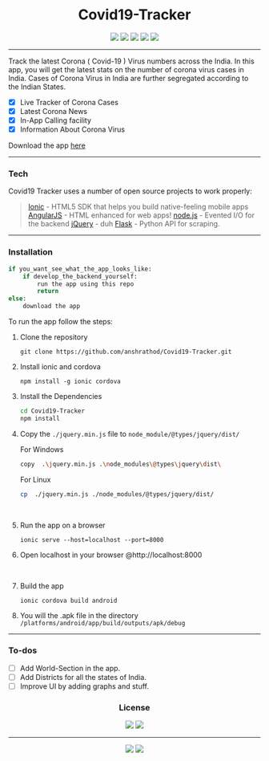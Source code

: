 <div align="center">

# Covid19-Tracker

[![](https://img.shields.io/badge/MADE%20WITH-IONIC-blue?style=for-the-badge&logo=ionic&labelColor=000000&color=3880FF)](https://ionicframework.com/) [![](https://img.shields.io/badge/BUILT%20FOR-ANDROID-blue?style=for-the-badge&logo=android&labelColor=000000&color=3DDC84&logoColor=3DDC84)](https://flask.palletsprojects.com/en/1.1.x/) [![](https://img.shields.io/badge/MADE%20USING-FLASK-blue?style=for-the-badge&logo=flask&labelColor=000000&color=blue&logoColor=ffffff)](https://flask.palletsprojects.com/en/1.1.x/) [![](https://img.shields.io/badge/MADE%20USING-ANGULARJS-blue?style=for-the-badge&logo=angularjs&labelColor=000000&color=E23237&logoColor=E23237)](https://angular.io/)  [![](https://img.shields.io/badge/IDE-VISUAL%20STUDIO%20CODE-blue?style=for-the-badge&logo=visual-studio-code&labelColor=000000&color=007ACC&logoColor=ffffff)](https://code.visualstudio.com/)
</div>

----
Track the latest Corona ( Covid-19 ) Virus numbers across the India.
In this app, you will get the latest stats on the number of corona virus cases in India.
Cases of Corona Virus in India are further segregated according to the Indian States.

- [x] Live Tracker of Corona Cases
- [x] Latest Corona News
- [x] In-App Calling facility
- [x] Information About Corona Virus

Download the app [here](https://bit.ly/coronatracker106)

----

### Tech
Covid19 Tracker uses a number of open source projects to work properly:
> [Ionic](https://ionicframework.com/) -  HTML5 SDK that helps you build native-feeling mobile apps
[AngularJS](https://angular.io/) - HTML enhanced for web apps!
[node.js](https://nodejs.org/en/) - Evented I/O for the backend
[jQuery](https://jquery.com/) - duh
[Flask](https://flask.palletsprojects.com/en/1.1.x/) - Python API for scraping.
----

### Installation

```python
if you_want_see_what_the_app_looks_like:
    if develop_the_backend_yourself:
        run the app using this repo
        return
else:
    download the app
```

To run the app follow the steps:

1. Clone the repository

    ```shell
    git clone https://github.com/anshrathod/Covid19-Tracker.git
    ```

2. Install ionic and cordova

    ```shell
    npm install -g ionic cordova
    ```
4. Install the Dependencies

    ```sh
    cd Covid19-Tracker
    npm install
    ```
5. Copy the `./jquery.min.js` file to `node_module/@types/jquery/dist/`
    
    For Windows
    ```sh
    copy  .\jquery.min.js .\node_modules\@types\jquery\dist\
    ```
    For Linux 
    ```sh
    cp  ./jquery.min.js ./node_modules/@types/jquery/dist/
    ```
<br>
    
5. Run the app on a browser

    ```shell
    ionic serve --host=localhost --port=8000
    ```

6. Open localhost in your browser @http://localhost:8000
<br>

7. Build the app

    ```shell
    ionic cordova build android
    ```

8. You will the .apk file in the directory `/platforms/android/app/build/outputs/apk/debug`
---

### To-dos

 - [ ]  Add World-Section in the app.
 - [ ] Add Districts for all the states of India.
 - [ ] Improve UI by adding graphs and stuff.

<div align="center">

### License
[![](https://img.shields.io/badge/LICENSE-MIT-blue?style=for-the-badge&labelColor=099c77&color=335163)](https://opensource.org/licenses/MIT) [![](https://img.shields.io/badge/CERTIFIED%20BY-SNOOP%20LION-blue?style=for-the-badge&&labelColor=050505&color=b31755&logoColor=ffffff)](#) 


---

[![](https://img.shields.io/badge/MADE%20BY%20ANSH-WITH%20LOVE-blue?style=for-the-badge&labelColor=43de43&color=244224)](#) [![](https://img.shields.io/badge/STAY%20HOME-STAY%20SAFE-blue?style=for-the-badge&labelColor=64c&color=317)](#)

</div>

